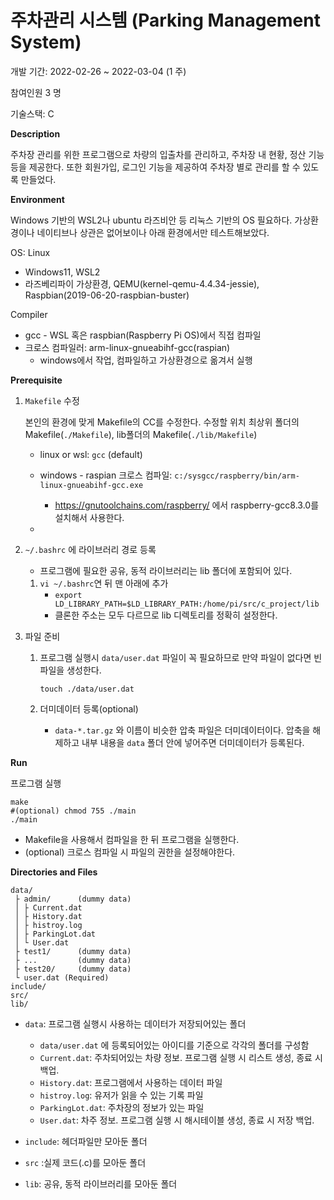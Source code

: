 # 주차관리 시스템 (Parking Management System)



개발 기간: 2022-02-26 ~ 2022-03-04 (1 주)

참여인원  3 명

기술스택: C



**Description**

주차장 관리를 위한 프로그램으로 차량의 입출차를 관리하고, 주차장 내 현황, 정산 기능 등을 제공한다. 또한 회원가입, 로그인 기능을 제공하여 주차장 별로 관리를 할 수 있도록 만들었다.



**Environment**

Windows 기반의 WSL2나 ubuntu 라즈비안 등 리눅스 기반의 OS 필요하다. 가상환경이나 네이티브나 상관은 없어보이나 아래 환경에서만 테스트해보았다.

OS: Linux

- Windows11, WSL2
- 라즈베리파이 가상환경, QEMU(kernel-qemu-4.4.34-jessie), Raspbian(2019-06-20-raspbian-buster)

Compiler

- gcc - WSL 혹은 raspbian(Raspberry Pi OS)에서 직접 컴파일
- 크로스 컴파일러: arm-linux-gnueabihf-gcc(raspian) 
  - windows에서 작업, 컴파일하고 가상환경으로 옮겨서 실행




**Prerequisite**

1. `Makefile` 수정

   본인의 환경에 맞게 Makefile의 CC를 수정한다. 수정할 위치 최상위 폴더의 Makefile(`./Makefile`), lib폴더의 Makefile(`./lib/Makefile`)

   - linux or wsl: `gcc`  (default)

   - windows - raspian 크로스 컴파일: `c:/sysgcc/raspberry/bin/arm-linux-gnueabihf-gcc.exe`
     - https://gnutoolchains.com/raspberry/ 에서 raspberry-gcc8.3.0를 설치해서 사용한다.
   - 

2. `~/.bashrc` 에 라이브러리 경로 등록

   - 프로그램에 필요한 공유, 동적 라이브러리는 lib 폴더에 포함되어 있다.

   1. `vi ~/.bashrc`연 뒤 맨 아래에 추가
      - `export LD_LIBRARY_PATH=$LD_LIBRARY_PATH:/home/pi/src/c_project/lib` 
      - 클론한 주소는 모두 다르므로 lib 디렉토리를 정확히 설정한다.

3. 파일 준비

   1. 프로그램 실행시 `data/user.dat` 파일이 꼭 필요하므로 만약 파일이 없다면 빈 파일을 생성한다. 

      `touch ./data/user.dat`

   2. 더미데이터 등록(optional)

      - `data-*.tar.gz` 와 이름이 비슷한 압축 파일은 더미데이터이다. 압축을 해제하고 내부 내용을 `data` 폴더 안에 넣어주면 더미데이터가 등록된다.



**Run**

프로그램 실행

```shell
make
#(optional) chmod 755 ./main
./main
```

- Makefile을 사용해서 컴파일을 한 뒤 프로그램을 실행한다.
- (optional) 크로스 컴파일 시 파일의 권한을 설정해야한다. 



**Directories and Files**

```
data/
 ├ admin/      (dummy data)
 │ ├ Current.dat
 │ ├ History.dat
 │ ├ histroy.log
 │ ├ ParkingLot.dat
 │ └ User.dat
 ├ test1/      (dummy data)
 ├ ...         (dummy data)
 ├ test20/     (dummy data)
 └ user.dat (Required)
include/
src/
lib/
```

- `data`: 프로그램 실행시 사용하는 데이터가 저장되어있는 폴더
  - `data/user.dat` 에 등록되어있는 아이디를 기준으로 각각의 폴더를 구성함
  - `Current.dat`: 주차되어있는 차량 정보. 프로그램 실행 시 리스트 생성,  종료 시 백업.
  - `History.dat`: 프로그램에서 사용하는 데이터 파일
  - `histroy.log`: 유저가 읽을 수 있는 기록 파일
  - `ParkingLot.dat`: 주차장의 정보가 있는 파일
  - `User.dat`: 차주 정보. 프로그램 실행 시 해시테이블 생성,  종료 시 저장 백업.

- `include`: 헤더파일만 모아둔 폴더
- `src` :실제 코드(.c)를 모아둔 폴더
- `lib`: 공유, 동적 라이브러리를 모아둔 폴더

